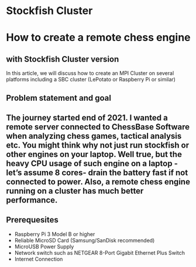# Stockfish Cluster
<h1>How to create a remote chess engine</h1>
    <h2>with Stockfish Cluster version</h2>
 In this article, we will discuss how to create an MPI Cluster on several platforms including a SBC cluster (LePotato or Raspberry Pi or similar)
<h2>Problem statement and goal<h2>
The journey started end of 2021. I wanted a remote server connected to ChessBase Software when analyzing chess games, tactical analysis etc. You might think why not just run stockfish or other engines on your laptop. Well true, but the heavy CPU usage of such engine on a laptop -let’s assume 8 cores- drain the battery fast if not connected to power. Also, a remote chess engine running on a cluster has much better performance.
<h2>Prerequesites</h2>
<ul>
 <li>Raspberry Pi 3 Model B or higher</li>
 <li>Reliable MicroSD Card (Samsung/SanDisk recommended)</li>
 <li>MicroUSB Power Supply</li>
 <li>Network switch such as NETGEAR 8-Port Gigabit Ethernet Plus Switch</li>
 <li>Internet Connection</li>
</ul>
